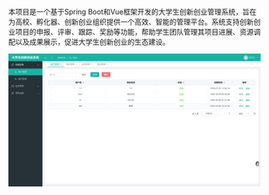 本项目是一个基于Spring Boot和Vue框架开发的大学生创新创业管理系统，旨在为高校、孵化器、创新创业组织提供一个高效、智能的管理平台。系统支持创新创业项目的申报、评审、跟踪、奖励等功能，帮助学生团队管理其项目进展、资源调配以及成果展示，促进大学生创新创业的生态建设。

![Image text](https://github.com/968626/College-students-innovation-and-entrepreneurship/blob/main/1.png)

